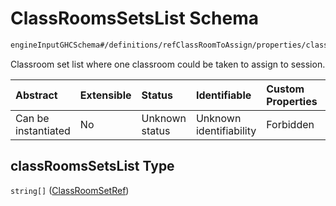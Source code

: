 # ClassRoomsSetsList Schema

```txt
engineInputGHCSchema#/definitions/refClassRoomToAssign/properties/classRoomsSetsList
```

Classroom set list where one classroom could be taken to assign to session.

| Abstract            | Extensible | Status         | Identifiable            | Custom Properties | Additional Properties | Access Restrictions | Defined In                                                        |
| :------------------ | :--------- | :------------- | :---------------------- | :---------------- | :-------------------- | :------------------ | :---------------------------------------------------------------- |
| Can be instantiated | No         | Unknown status | Unknown identifiability | Forbidden         | Allowed               | none                | [ghc.schema.json*](../out/ghc.schema.json "open original schema") |

## classRoomsSetsList Type

`string[]` ([ClassRoomSetRef](ghc-definitions-refclassroomtoassign-properties-classroomssetslist-classroomsetref.md))

